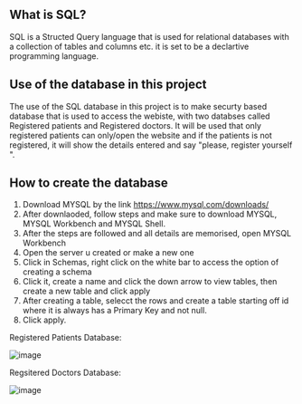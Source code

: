 ## What is SQL?
SQL is a Structed Query language that is used for relational databases with a collection of tables and columns etc. it is set to be a declartive programming language. 

## Use of the database in this project
The use of the SQL database in this project is to make securty based database that is used to access the webiste, with two databses called Registered patients and Registered doctors. 
It will be used that only registered patients can only/open the website and if the patients is not registered, it will show the details entered and say "please, register yourself ".

## How to create the database 
1) Download MYSQL by the link https://www.mysql.com/downloads/
2) After downlaoded, follow steps and make sure to download MYSQL, MYSQL Workbench and MYSQL Shell.
3) After the steps are followed and all details are memorised, open MYSQL Workbench
4) Open the server u created or make a new one
5) Click in Schemas, right click on the white bar to access the option of creating a schema
6) Click it, create a name and click the down arrow to view tables, then create a  new table and click apply
7) After creating a table, selecct the rows and create a table starting off id where it is always has a Primary Key and not null.
8) Click apply.

Registered Patients Database:


![image](https://github.com/MMemon2003/HealthProject2024/assets/146339735/f7bbe1b9-32cd-4d0f-b831-41df2928384b)


Regsitered Doctors Database:

![image](https://github.com/MMemon2003/HealthProject2024/assets/146339735/682d0c72-ecab-492b-aad5-a5646614adbd)

